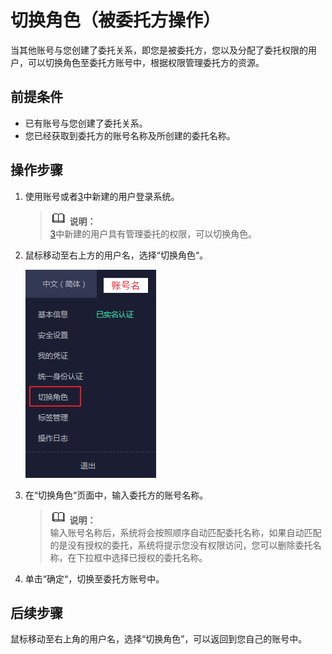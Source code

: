 # 切换角色（被委托方操作）<a name="iam_06_0003"></a>

当其他账号与您创建了委托关系，即您是被委托方，您以及分配了委托权限的用户，可以切换角色至委托方账号中，根据权限管理委托方的资源。

## 前提条件<a name="section8625973163627"></a>

-   已有账号与您创建了委托关系。
-   您已经获取到委托方的账号名称及所创建的委托名称。

## 操作步骤<a name="section1608192323216"></a>

1.  使用账号或者[3](（可选）分配委托权限（被委托方操作）.md#li695863494610)中新建的用户登录系统。

    >![](public_sys-resources/icon-note.gif) **说明：**   
    >[3](（可选）分配委托权限（被委托方操作）.md#li695863494610)中新建的用户具有管理委托的权限，可以切换角色。  

2.  鼠标移动至右上方的用户名，选择“切换角色“。

    ![](figures/切换角色.png)

3.  在“切换角色“页面中，输入委托方的账号名称。

    >![](public_sys-resources/icon-note.gif) **说明：**   
    >输入账号名称后，系统将会按照顺序自动匹配委托名称，如果自动匹配的是没有授权的委托，系统将提示您没有权限访问，您可以删除委托名称，在下拉框中选择已授权的委托名称。  

4.  单击“确定“，切换至委托方账号中。

## 后续步骤<a name="section633104085020"></a>

鼠标移动至右上角的用户名，选择“切换角色”，可以返回到您自己的账号中。

